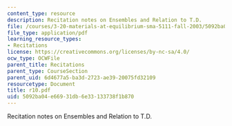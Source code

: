 ```yaml
---
content_type: resource
description: Recitation notes on Ensembles and Relation to T.D.
file: /courses/3-20-materials-at-equilibrium-sma-5111-fall-2003/5092ba04e66931db6e33133738f1b870_r10.pdf
file_type: application/pdf
learning_resource_types:
- Recitations
license: https://creativecommons.org/licenses/by-nc-sa/4.0/
ocw_type: OCWFile
parent_title: Recitations
parent_type: CourseSection
parent_uid: 6d4677a5-ba3d-2723-ae39-20075fd32109
resourcetype: Document
title: r10.pdf
uid: 5092ba04-e669-31db-6e33-133738f1b870
---
```

Recitation notes on Ensembles and Relation to T.D.